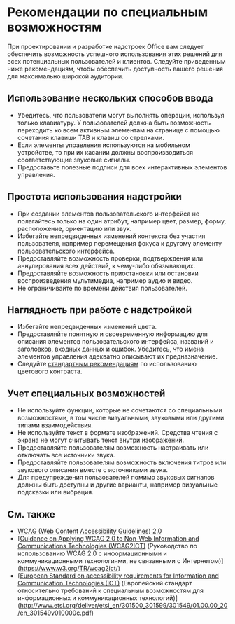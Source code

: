 # <a name="accessibility-guidelines"></a>Рекомендации по специальным возможностям

При проектировании и разработке надстроек Office вам следует обеспечить возможность успешного использования этих решений для всех потенциальных пользователей и клиентов. Следуйте приведенным ниже рекомендациям, чтобы обеспечить доступность вашего решения для максимально широкой аудитории.

## <a name="design-for-multiple-input-methods"></a>Использование нескольких способов ввода

- Убедитесь, что пользователи могут выполнять операции, используя только клавиатуру. У пользователей должна быть возможность переходить ко всем активным элементам на странице с помощью сочетания клавиши TAB и клавиш со стрелками.
- Если элементы управления используются на мобильном устройстве, то при их касании должны воспроизводиться соответствующие звуковые сигналы.
- Предоставьте полезные подписи для всех интерактивных элементов управления. 

## <a name="make-your-add-in-easy-to-use"></a>Простота использования надстройки

- При создании элементов пользовательского интерфейса не полагайтесь только на один атрибут, например цвет, размер, форму, расположение, ориентацию или звук.
- Избегайте непредвиденных изменений контекста без участия пользователя, например перемещения фокуса к другому элементу пользовательского интерфейса.
- Предоставляйте возможность проверки, подтверждения или аннулирования всех действий, к чему-либо обязывающих.
- Предоставляйте возможность приостановки или остановки воспроизведения мультимедиа, например аудио и видео.
- Не ограничивайте по времени действия пользователей.

## <a name="make-your-add-in-easy-to-see"></a>Наглядность при работе с надстройкой

- Избегайте непредвиденных изменений цвета.
- Предоставляйте понятную и своевременную информацию для описания элементов пользовательского интерфейса, названий и заголовков, входных данных и ошибок. Убедитесь, что имена элементов управления адекватно описывают их предназначение.
- Следуйте [стандартным рекомендациям](https://www.w3.org/TR/UNDERSTANDING-WCAG20/visual-audio-contrast-contrast.html) по использованию цветового контраста.

## <a name="account-for-assistive-technologies"></a>Учет специальных возможностей

- Не используйте функции, которые не сочетаются со специальными возможностями, в том числе визуальными, звуковыми или другими типами взаимодействия.
- Не используйте текст в формате изображений. Средства чтения с экрана не могут считывать текст внутри изображений.
- Предоставляйте пользователям возможность настраивать или отключать все источники звука.
- Предоставляйте пользователям возможность включения титров или звукового описания вместе с источниками звука.
- Для предупреждения пользователей помимо звуковых сигналов должны быть доступны и другие варианты, например визуальные подсказки или вибрация.

## <a name="see-also"></a>См. также

- [WCAG (Web Content Accessibility Guidelines) 2.0](https://www.w3.org/TR/wcag2ict/#REF-WCAG20)
- [[Guidance on Applying WCAG 2.0 to Non-Web Information and Communications Technologies (WCAG2ICT)](https://www.w3.org/TR/wcag2ict/) (Руководство по использованию WCAG 2.0 с информационными и коммуникационными технологиями, не связанными с Интернетом)](https://www.w3.org/TR/wcag2ict/)
- [[European Standard on accessibility requirements for Information and Communication Technologies (ICT)](http://www.etsi.org/deliver/etsi_en/301500_301599/301549/01.00.00_20/en_301549v010000c.pdf) (Европейский стандарт относительно требований к специальным возможностям для информационных и коммуникационных технологий)](http://www.etsi.org/deliver/etsi_en/301500_301599/301549/01.00.00_20/en_301549v010000c.pdf) 
